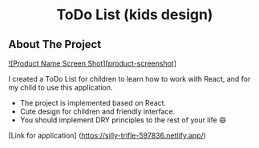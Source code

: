 <h1 align="center">ToDo List (kids design)</h1>

<!-- ABOUT THE PROJECT -->
## About The Project

[![Product Name Screen Shot][product-screenshot]](https://example.com)

I created a ToDo List for children to learn how to work with React, and for my child to use this application.

* The project is implemented based on React.
* Cute design for children and friendly interface.
* You should implement DRY principles to the rest of your life :smile:

[Link for application] (https://silly-trifle-597836.netlify.app/)
